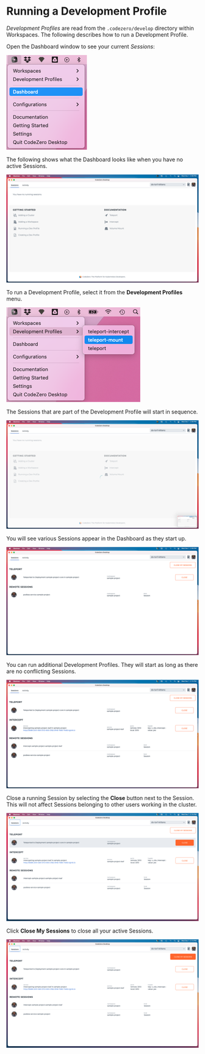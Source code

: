# Running a Development Profile

_Development Profiles_ are read from the `.codezero/develop` directory within Workspaces. The following describes how to run a Development Profile.

Open the Dashboard window to see your current _Sessions_:

![Menu Dashboard](../../_media/app/tray-menu.png)

The following shows what the Dashboard looks like when you have no active Sessions.

![Getting Started](../../_media/app/dashboard-getting-started.png)

To run a Development Profile, select it from the **Development Profiles** menu.

![Dev Profile](../../_media/app/run-dev-profile.png)

The Sessions that are part of the Development Profile will start in sequence.

![Empty Dashboard](../../_media/app/dashboard-empty-busy.png)

You will see various Sessions appear in the Dashboard as they start up.

![Teleport](../../_media/app/dashboard-teleport.png)

You can run additional Development Profiles. They will start as long as there are no conflicting Sessions.

![Teleport Intercept](../../_media/app/dashboard-teleport-intercept.png)

Close a running Session by selecting the **Close** button next to the Session. This will not affect Sessions belonging to other users working in the cluster.

![Close Teleport](../../_media/app/dashboard-close-teleport.png)

Click **Close My Sessions** to close all your active Sessions.

![Close Sessions](../../_media/app/dashboard-close-my-sessions.png)
